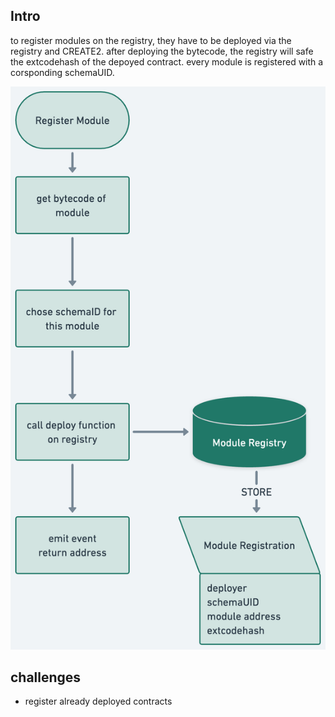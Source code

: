 ## Intro

to register modules on the registry, they have to be deployed via the registry and CREATE2. 
after deploying the bytecode, the registry will safe the extcodehash of the depoyed contract.
every module is registered with a corsponding schemaUID.

![Registration](../public/docs/module-registration.png)

## challenges
- register already deployed contracts
